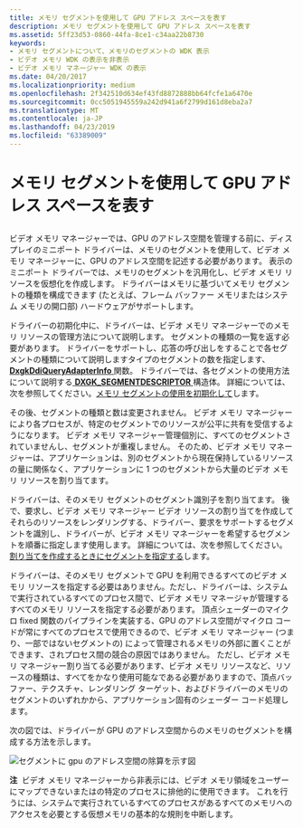 ```yaml
---
title: メモリ セグメントを使用して GPU アドレス スペースを表す
description: メモリ セグメントを使用して GPU アドレス スペースを表す
ms.assetid: 5ff23d53-0860-44fa-8ce1-c34aa22b8730
keywords:
- メモリ セグメントについて、メモリのセグメントの WDK 表示
- ビデオ メモリ WDK の表示を非表示
- ビデオ メモリ マネージャー WDK の表示
ms.date: 04/20/2017
ms.localizationpriority: medium
ms.openlocfilehash: 2f342510d634ef43fd8872888bb64fcfe1a6470e
ms.sourcegitcommit: 0cc5051945559a242d941a6f2799d161d8eba2a7
ms.translationtype: MT
ms.contentlocale: ja-JP
ms.lasthandoff: 04/23/2019
ms.locfileid: "63389009"
---
```

# <a name="using-memory-segments-to-describe-the-gpu-address-space"></a>メモリ セグメントを使用して GPU アドレス スペースを表す


## <span id="ddk_using_memory_segments_to_describe_the_gpu_address_space_gg"></span><span id="DDK_USING_MEMORY_SEGMENTS_TO_DESCRIBE_THE_GPU_ADDRESS_SPACE_GG"></span>


ビデオ メモリ マネージャーでは、GPU のアドレス空間を管理する前に、ディスプレイのミニポート ドライバーは、メモリのセグメントを使用して、ビデオ メモリ マネージャーに、GPU のアドレス空間を記述する必要があります。 表示のミニポート ドライバーでは、メモリのセグメントを汎用化し、ビデオ メモリ リソースを仮想化を作成します。 ドライバーはメモリに基づいてメモリ セグメントの種類を構成できます (たとえば、フレーム バッファー メモリまたはシステム メモリの開口部) ハードウェアがサポートします。

ドライバーの初期化中に、ドライバーは、ビデオ メモリ マネージャーでのメモリ リソースの管理方法について説明します。 セグメントの種類の一覧を返す必要があります。 ドライバーをサポートし、応答の呼び出しをすることで各セグメントの種類について説明しますタイプのセグメントの数を指定します、 [ **DxgkDdiQueryAdapterInfo** ](https://msdn.microsoft.com/library/windows/hardware/ff559746)関数。 ドライバーでは、各セグメントの使用方法について説明する[ **DXGK\_SEGMENTDESCRIPTOR** ](https://msdn.microsoft.com/library/windows/hardware/ff562035)構造体。 詳細については、次を参照してください。[メモリ セグメントの使用を初期化して](initializing-use-of-memory-segments.md)します。

その後、セグメントの種類と数は変更されません。 ビデオ メモリ マネージャーにより各プロセスが、特定のセグメントでのリソースが公平に共有を受信するようになります。 ビデオ メモリ マネージャー管理個別に、すべてのセグメントされていませんし、セグメントが重複しません。 そのため、ビデオ メモリ マネージャーは、アプリケーションは、別のセグメントから現在保持しているリソースの量に関係なく、アプリケーションに 1 つのセグメントから大量のビデオ メモリ リソースを割り当てます。

ドライバーは、そのメモリ セグメントのセグメント識別子を割り当てます。 後で、要求し、ビデオ メモリ マネージャー ビデオ リソースの割り当てを作成してそれらのリソースをレンダリングする、ドライバー、要求をサポートするセグメントを識別し、ドライバーが、ビデオ メモリ マネージャーを希望するセグメントを順番に指定します使用します。 詳細については、次を参照してください。[割り当てを作成するときにセグメントを指定する](specifying-segments-when-creating-allocations.md)します。

ドライバーは、そのメモリ セグメントで GPU を利用できるすべてのビデオ メモリ リソースを指定する必要はありません。ただし、ドライバーは、システムで実行されているすべてのプロセス間で、ビデオ メモリ マネージャが管理するすべてのメモリ リソースを指定する必要があります。 頂点シェーダーのマイクロ fixed 関数のパイプラインを実装する、GPU のアドレス空間がマイクロ コードが常にすべてのプロセスで使用できるので、ビデオ メモリ マネージャー (つまり、一部ではないセグメントの) によって管理されるメモリの外部に置くことができます、されプロセス間の競合の原因ではありません。 ただし、ビデオ メモリ マネージャー割り当てる必要があります、ビデオ メモリ リソースなど、リソースの種類は、すべてをかなり使用可能なである必要がありますので、頂点バッファー、テクスチャ、レンダリング ターゲット、およびドライバーのメモリのセグメントのいずれかから、アプリケーション固有のシェーダー コード処理します。

次の図では、ドライバーが GPU のアドレス空間からのメモリのセグメントを構成する方法を示します。

![セグメントに gpu のアドレス空間の除算を示す図](images/memseg.png)

**注**  ビデオ メモリ マネージャーから非表示には、ビデオ メモリ領域をユーザーにマップできないまたはの特定のプロセスに排他的に使用できます。 これを行うには、システムで実行されているすべてのプロセスがあるすべてのメモリへのアクセスを必要とする仮想メモリの基本的な規則を中断します。

 

 

 





